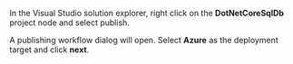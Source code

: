 In the Visual Studio solution explorer, right click on the **DotNetCoreSqlDb** project node and select publish.

A publishing workflow dialog will open. Select **Azure** as the deployment target and click **next**.